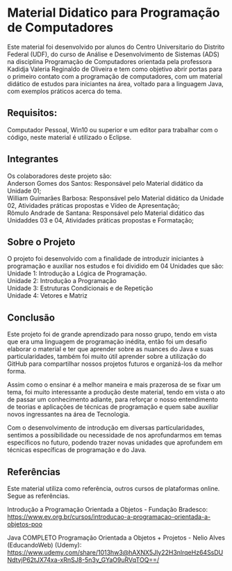 # Material Didatico para Programação de Computadores    

Este material foi desenvolvido por alunos do Centro Universitario do Distrito Federal (UDF), do curso de Análise e Desenvolvimento de Sistemas (ADS) na disciplina Programação de Computadores orientada pela professora Kadidja Valeria Reginaldo de Oliveira e tem como objetivo abrir portas para o primeiro contato com a programação de computadores, com um material didático de estudos para iniciantes na área, voltado para a linguagem Java, com exemplos práticos acerca do tema.  

## Requisitos:  
 Computador Pessoal, Win10 ou superior e um editor para trabalhar com o código, neste material é utilizado o Eclipse.  

## Integrantes  
Os colaboradores deste projeto são:    
    Anderson Gomes dos Santos: Responsável pelo Material didático da Unidade 01;     
    William Guimarães Barbosa: Responsável pelo Material didático da Unidade 02, Atividades práticas propostas e Vídeo de Apresentação;  
    Rômulo Andrade de Santana: Responsável pelo Material didático das Unidaddes 03 e 04, Atividades práticas propostas e Formatação;  

## Sobre o Projeto  
O projeto foi desenvolvido com a finalidade de introduzir iniciantes à programação e auxiliar nos estudos e foi dividido em 04 Unidades que são:  
Unidade 1: Introdução a Lógica de Programação.  
Unidade 2: Introdução a Programação  
Unidade 3: Estruturas Condicionais e de Repetição  
Unidade 4: Vetores e Matriz  

## Conclusão  

Este projeto foi de grande aprendizado para nosso grupo, tendo em vista que era uma linguagem de programação inédita, então foi um desafio elaborar o material e ter que aprender sobre as nuances do Java e suas particularidades, também foi muito útil aprender sobre a utilização do GitHub para compartilhar nossos projetos futuros e organizá-los da melhor forma.  

Assim como o ensinar é a melhor maneira e mais prazerosa de se fixar um tema, foi muito interessante a produção deste material, tendo em vista o ato de passar um conhecimento adiante, para reforçar o nosso entendimento de teorias e aplicações de técnicas de programação e quem sabe auxiliar novos ingressantes na área de Tecnologia.   

Com o desenvolvimento de introdução em diversas partícularidades, sentimos a possibilidade ou necessidade de nos aprofundarmos em temas específicos no futuro, podendo trazer novas unidades que aprofundem em técnicas específicas de programação e do Java.  



## Referências

Este material utiliza como referência, outros cursos de plataformas online. Segue as referências.  

Introdução a Programação Orientada a Objetos - Fundação Bradesco:  
https://www.ev.org.br/cursos/introducao-a-programacao-orientada-a-objetos-poo  

Java COMPLETO Programação Orientada a Objetos + Projetos - Nelio Alves (EducandoWeb) (Udemy):  
https://www.udemy.com/share/1013hw3@hAXNX5Jly22H3nlrqeHz64SsDUNdtvjP62tJX74xa-xRnSJ8-5n3y_GYaO9uRVqTOQ==/
